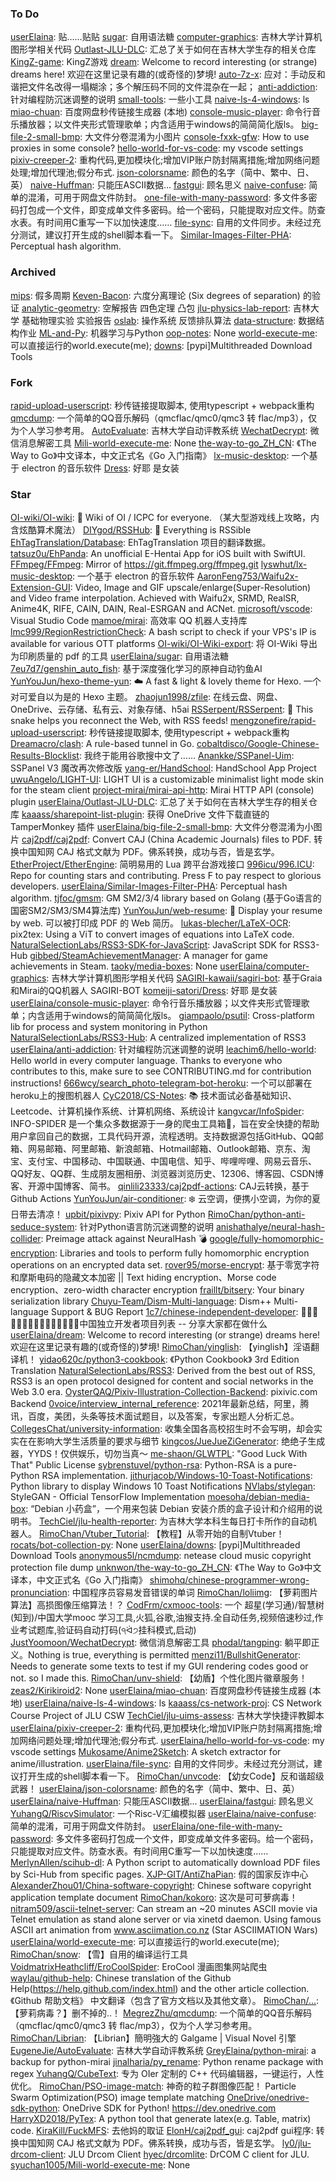 ### To Do

[userElaina](https://github.com/userElaina/userElaina): 贴……贴贴
[sugar](https://github.com/userElaina/sugar): 自用语法糖
[computer-graphics](https://github.com/userElaina/computer-graphics): 吉林大学计算机图形学相关代码
[Outlast-JLU-DLC](https://github.com/userElaina/Outlast-JLU-DLC): 汇总了关于如何在吉林大学生存的相关仓库
[KingZ-game](https://github.com/userElaina/KingZ-game): KingZ游戏 
[dream](https://github.com/userElaina/dream): Welcome to record interesting (or strange) dreams here! 欢迎在这里记录有趣的(或奇怪的)梦境!
[auto-7z-x](https://github.com/userElaina/auto-7z-x): 应对：手动反和谐把文件名改得一塌糊涂；多个解压码不同的文件混杂在一起；
[anti-addiction](https://github.com/userElaina/anti-addiction): 针对编程防沉迷调整的说明
[small-tools](https://github.com/userElaina/small-tools): 一些小工具
[naive-ls-4-windows](https://github.com/userElaina/naive-ls-4-windows): ls
[miao-chuan](https://github.com/userElaina/miao-chuan): 百度网盘秒传链接生成器 (本地)
[console-music-player](https://github.com/userElaina/console-music-player): 命令行音乐播放器；以文件夹形式管理歌单；内含适用于windows的简简简化版ls。
[big-file-2-small-bmp](https://github.com/userElaina/big-file-2-small-bmp): 大文件分卷混淆为小图片
[console-fxxk-gfw](https://github.com/userElaina/console-fxxk-gfw): How to use proxies in some console?
[hello-world-for-vs-code](https://github.com/userElaina/hello-world-for-vs-code): my vscode settings
[pixiv-creeper-2](https://github.com/userElaina/pixiv-creeper-2): 重构代码,更加模块化;增加VIP账户防封隔离措施;增加网络问题处理;增加代理池;假分布式.
[json-colorsname](https://github.com/userElaina/json-colorsname): 颜色的名字（简中、繁中、日、英）
[naive-Huffman](https://github.com/userElaina/naive-Huffman): 只能压ASCII数据...
[fastgui](https://github.com/userElaina/fastgui): 顾名思义
[naive-confuse](https://github.com/userElaina/naive-confuse): 简单的混淆，可用于网盘文件防封。
[one-file-with-many-password](https://github.com/userElaina/one-file-with-many-password): 多文件多密码打包成一个文件，即变成单文件多密码。给一个密码，只能提取对应文件。防查水表。有时间用C重写一下以加快速度…… 
[file-sync](https://github.com/userElaina/file-sync): 自用的文件同步。未经过充分测试，建议打开生成的shell脚本看一下。
[Similar-Images-Filter-PHA](https://github.com/userElaina/Similar-Images-Filter-PHA): Perceptual hash algorithm.

### Archived

[mips](https://github.com/userElaina/mips): 假多周期
[Keven-Bacon](https://github.com/userElaina/Keven-Bacon): 六度分离理论 (Six degrees of separation) 的验证
[analytic-geometry](https://github.com/userElaina/analytic-geometry): 空解报告 四色定理 凸包
[jlu-physics-lab-report](https://github.com/userElaina/jlu-physics-lab-report): 吉林大学 基础物理实验 实验报告
[oslab](https://github.com/userElaina/oslab): 操作系统 反馈排队算法
[data-structure](https://github.com/userElaina/data-structure):  数据结构作业
[ML-and-Py](https://github.com/userElaina/ML-and-Py): 机器学习与Python
[oop-notes](https://github.com/userElaina/oop-notes): None
[world-execute-me](https://github.com/userElaina/world-execute-me): 可以直接运行的world.execute(me);
[downs](https://github.com/userElaina/downs): [pypi]Multithreaded Download Tools

### Fork

[rapid-upload-userscript](https://github.com/userElaina/rapid-upload-userscript): 秒传链接提取脚本, 使用typescript + webpack重构
[qmcdump](https://github.com/userElaina/qmcdump): 一个简单的QQ音乐解码（qmcflac/qmc0/qmc3 转 flac/mp3），仅为个人学习参考用。
[AutoEvaluate](https://github.com/userElaina/AutoEvaluate): 吉林大学自动评教系统
[WechatDecrypt](https://github.com/userElaina/WechatDecrypt): 微信消息解密工具
[Mili-world-execute-me](https://github.com/userElaina/Mili-world-execute-me): None
[the-way-to-go_ZH_CN](https://github.com/userElaina/the-way-to-go_ZH_CN): 《The Way to Go》中文译本，中文正式名《Go 入门指南》
[lx-music-desktop](https://github.com/userElaina/lx-music-desktop): 一个基于 electron 的音乐软件
[Dress](https://github.com/userElaina/Dress): 好耶  是女装

### Star

[OI-wiki/OI-wiki](https://github.com/OI-wiki/OI-wiki): :star2: Wiki of OI / ICPC for everyone. （某大型游戏线上攻略，内含炫酷算术魔法）
[DIYgod/RSSHub](https://github.com/DIYgod/RSSHub): 🍰 Everything is RSSible
[EhTagTranslation/Database](https://github.com/EhTagTranslation/Database): EhTagTranslation 项目的翻译数据。
[tatsuz0u/EhPanda](https://github.com/tatsuz0u/EhPanda): An unofficial E-Hentai App for iOS built with SwiftUI.
[FFmpeg/FFmpeg](https://github.com/FFmpeg/FFmpeg): Mirror of https://git.ffmpeg.org/ffmpeg.git
[lyswhut/lx-music-desktop](https://github.com/lyswhut/lx-music-desktop): 一个基于 electron 的音乐软件
[AaronFeng753/Waifu2x-Extension-GUI](https://github.com/AaronFeng753/Waifu2x-Extension-GUI): Video, Image and GIF upscale/enlarge(Super-Resolution) and Video frame interpolation. Achieved with Waifu2x, SRMD, RealSR, Anime4K, RIFE, CAIN, DAIN, Real-ESRGAN and ACNet.
[microsoft/vscode](https://github.com/microsoft/vscode): Visual Studio Code
[mamoe/mirai](https://github.com/mamoe/mirai): 高效率 QQ 机器人支持库
[lmc999/RegionRestrictionCheck](https://github.com/lmc999/RegionRestrictionCheck): A bash script to check if your VPS's IP is available for various OTT platforms
[OI-wiki/OI-Wiki-export](https://github.com/OI-wiki/OI-Wiki-export): 将 OI-Wiki 导出为印刷质量的 pdf 的工具
[userElaina/sugar](https://github.com/userElaina/sugar): 自用语法糖
[7eu7d7/genshin_auto_fish](https://github.com/7eu7d7/genshin_auto_fish): 基于深度强化学习的原神自动钓鱼AI
[YunYouJun/hexo-theme-yun](https://github.com/YunYouJun/hexo-theme-yun): ☁️ A fast & light & lovely theme for Hexo. 一个对可爱自以为是的 Hexo 主题。
[zhaojun1998/zfile](https://github.com/zhaojun1998/zfile): 在线云盘、网盘、OneDrive、云存储、私有云、对象存储、h5ai
[RSSerpent/RSSerpent](https://github.com/RSSerpent/RSSerpent): 🐍 This snake helps you reconnect the Web, with RSS feeds!
[mengzonefire/rapid-upload-userscript](https://github.com/mengzonefire/rapid-upload-userscript): 秒传链接提取脚本, 使用typescript + webpack重构
[Dreamacro/clash](https://github.com/Dreamacro/clash): A rule-based tunnel in Go.
[cobaltdisco/Google-Chinese-Results-Blocklist](https://github.com/cobaltdisco/Google-Chinese-Results-Blocklist): 我终于能用谷歌搜中文了……
[Anankke/SSPanel-Uim](https://github.com/Anankke/SSPanel-Uim): SSPanel V3 魔改再次修改版
[yang-er/HandSchool](https://github.com/yang-er/HandSchool): HandSchool App Project
[uwuAngelo/LIGHT-UI](https://github.com/uwuAngelo/LIGHT-UI): LIGHT UI is a customizable minimalist light mode skin for the steam client
[project-mirai/mirai-api-http](https://github.com/project-mirai/mirai-api-http): Mirai HTTP API (console) plugin
[userElaina/Outlast-JLU-DLC](https://github.com/userElaina/Outlast-JLU-DLC): 汇总了关于如何在吉林大学生存的相关仓库
[kaaass/sharepoint-list-plugin](https://github.com/kaaass/sharepoint-list-plugin): 获得 OneDrive 文件下载直链的 TamperMonkey 插件
[userElaina/big-file-2-small-bmp](https://github.com/userElaina/big-file-2-small-bmp): 大文件分卷混淆为小图片
[caj2pdf/caj2pdf](https://github.com/caj2pdf/caj2pdf): Convert CAJ (China Academic Journals) files to PDF. 转换中国知网 CAJ 格式文献为 PDF。佛系转换，成功与否，皆是玄学。
[EtherProject/EtherEngine](https://github.com/EtherProject/EtherEngine): 简明易用的 Lua 跨平台游戏接口
[996icu/996.ICU](https://github.com/996icu/996.ICU): Repo for counting stars and contributing. Press F to pay respect to glorious developers.
[userElaina/Similar-Images-Filter-PHA](https://github.com/userElaina/Similar-Images-Filter-PHA): Perceptual hash algorithm.
[tjfoc/gmsm](https://github.com/tjfoc/gmsm): GM SM2/3/4 library based on Golang (基于Go语言的国密SM2/SM3/SM4算法库)
[YunYouJun/web-resume](https://github.com/YunYouJun/web-resume): 📄 Display your resume by web. 可以被打印成 PDF 的 Web 简历。
[lukas-blecher/LaTeX-OCR](https://github.com/lukas-blecher/LaTeX-OCR): pix2tex: Using a ViT to convert images of equations into LaTeX code.
[NaturalSelectionLabs/RSS3-SDK-for-JavaScript](https://github.com/NaturalSelectionLabs/RSS3-SDK-for-JavaScript): JavaScript SDK for RSS3-Hub
[gibbed/SteamAchievementManager](https://github.com/gibbed/SteamAchievementManager): A manager for game achievements in Steam.
[taoky/media-boxes](https://github.com/taoky/media-boxes): None
[userElaina/computer-graphics](https://github.com/userElaina/computer-graphics): 吉林大学计算机图形学相关代码
[SAGIRI-kawaii/sagiri-bot](https://github.com/SAGIRI-kawaii/sagiri-bot): 基于Graia和Mirai的QQ机器人 SAGIRI-BOT
[komeiji-satori/Dress](https://github.com/komeiji-satori/Dress): 好耶  是女装
[userElaina/console-music-player](https://github.com/userElaina/console-music-player): 命令行音乐播放器；以文件夹形式管理歌单；内含适用于windows的简简简化版ls。
[giampaolo/psutil](https://github.com/giampaolo/psutil): Cross-platform lib for process and system monitoring in Python
[NaturalSelectionLabs/RSS3-Hub](https://github.com/NaturalSelectionLabs/RSS3-Hub): A centralized implementation of RSS3
[userElaina/anti-addiction](https://github.com/userElaina/anti-addiction): 针对编程防沉迷调整的说明
[leachim6/hello-world](https://github.com/leachim6/hello-world): Hello world in every computer language.  Thanks to everyone who contributes to this, make sure to see CONTRIBUTING.md for contribution instructions!
[666wcy/search_photo-telegram-bot-heroku](https://github.com/666wcy/search_photo-telegram-bot-heroku): 一个可以部署在heroku上的搜图机器人
[CyC2018/CS-Notes](https://github.com/CyC2018/CS-Notes): :books: 技术面试必备基础知识、Leetcode、计算机操作系统、计算机网络、系统设计
[kangvcar/InfoSpider](https://github.com/kangvcar/InfoSpider): INFO-SPIDER 是一个集众多数据源于一身的爬虫工具箱🧰，旨在安全快捷的帮助用户拿回自己的数据，工具代码开源，流程透明。支持数据源包括GitHub、QQ邮箱、网易邮箱、阿里邮箱、新浪邮箱、Hotmail邮箱、Outlook邮箱、京东、淘宝、支付宝、中国移动、中国联通、中国电信、知乎、哔哩哔哩、网易云音乐、QQ好友、QQ群、生成朋友圈相册、浏览器浏览历史、12306、博客园、CSDN博客、开源中国博客、简书。
[qinlili23333/caj2pdf-actions](https://github.com/qinlili23333/caj2pdf-actions): CAJ云转换，基于Github Actions
[YunYouJun/air-conditioner](https://github.com/YunYouJun/air-conditioner): ❄️ 云空调，便携小空调，为你的夏日带去清凉！
[upbit/pixivpy](https://github.com/upbit/pixivpy): Pixiv API for Python
[RimoChan/python-anti-seduce-system](https://github.com/RimoChan/python-anti-seduce-system): 针对Python语言防沉迷调整的说明
[anishathalye/neural-hash-collider](https://github.com/anishathalye/neural-hash-collider): Preimage attack against NeuralHash 💣
[google/fully-homomorphic-encryption](https://github.com/google/fully-homomorphic-encryption): Libraries and tools to perform fully homomorphic encryption operations on an encrypted data set.
[rover95/morse-encrypt](https://github.com/rover95/morse-encrypt): 基于零宽字符和摩斯电码的隐藏文本加密 || Text hiding encryption、Morse code encryption、zero-width character encryption
[fraillt/bitsery](https://github.com/fraillt/bitsery): Your binary serialization library
[Chuyu-Team/Dism-Multi-language](https://github.com/Chuyu-Team/Dism-Multi-language): Dism++ Multi-language Support & BUG Report
[1c7/chinese-independent-developer](https://github.com/1c7/chinese-independent-developer): 👩🏿‍💻👨🏾‍💻👩🏼‍💻👨🏽‍💻👩🏻‍💻中国独立开发者项目列表 -- 分享大家都在做什么
[userElaina/dream](https://github.com/userElaina/dream): Welcome to record interesting (or strange) dreams here! 欢迎在这里记录有趣的(或奇怪的)梦境!
[RimoChan/yinglish](https://github.com/RimoChan/yinglish): 【yinglish】淫语翻译机！
[yidao620c/python3-cookbook](https://github.com/yidao620c/python3-cookbook): 《Python Cookbook》 3rd Edition Translation
[NaturalSelectionLabs/RSS3](https://github.com/NaturalSelectionLabs/RSS3): Derived from the best out of RSS, RSS3 is an open protocol designed for content and social networks in the Web 3.0 era.
[OysterQAQ/Pixiv-Illustration-Collection-Backend](https://github.com/OysterQAQ/Pixiv-Illustration-Collection-Backend): pixivic.com Backend
[0voice/interview_internal_reference](https://github.com/0voice/interview_internal_reference): 2021年最新总结，阿里，腾讯，百度，美团，头条等技术面试题目，以及答案，专家出题人分析汇总。
[CollegesChat/university-information](https://github.com/CollegesChat/university-information): 收集全国各高校招生时不会写明，却会实实在在影响大学生活质量的要求与细节
[kingcos/JueJueZiGenerator](https://github.com/kingcos/JueJueZiGenerator): 绝绝子生成器，YYDS！仅供娱乐，切勿当真～
[me-shaon/GLWTPL](https://github.com/me-shaon/GLWTPL): "Good Luck With That" Public License
[sybrenstuvel/python-rsa](https://github.com/sybrenstuvel/python-rsa): Python-RSA is a pure-Python RSA implementation.
[jithurjacob/Windows-10-Toast-Notifications](https://github.com/jithurjacob/Windows-10-Toast-Notifications): Python library to display Windows 10 Toast Notifications
[NVlabs/stylegan](https://github.com/NVlabs/stylegan): StyleGAN - Official TensorFlow Implementation
[moesoha/debian-media-box](https://github.com/moesoha/debian-media-box): “Debian 小药盒”，一个用来包装 Debian 安装介质的盒子设计和介绍用的说明书。
[TechCiel/jlu-health-reporter](https://github.com/TechCiel/jlu-health-reporter): 为吉林大学本科生每日打卡所作的自动机器人。
[RimoChan/Vtuber_Tutorial](https://github.com/RimoChan/Vtuber_Tutorial): 【教程】从零开始的自制Vtuber！
[rocats/bot-collection-py](https://github.com/rocats/bot-collection-py): None
[userElaina/downs](https://github.com/userElaina/downs): [pypi]Multithreaded Download Tools
[anonymous5l/ncmdump](https://github.com/anonymous5l/ncmdump): netease cloud music copyright protection file dump
[unknwon/the-way-to-go_ZH_CN](https://github.com/unknwon/the-way-to-go_ZH_CN): 《The Way to Go》中文译本，中文正式名《Go 入门指南》
[shimohq/chinese-programmer-wrong-pronunciation](https://github.com/shimohq/chinese-programmer-wrong-pronunciation): 中国程序员容易发音错误的单词
[RimoChan/loliimg](https://github.com/RimoChan/loliimg): 【萝莉图片算法】高损图像压缩算法！？
[CodFrm/cxmooc-tools](https://github.com/CodFrm/cxmooc-tools): 一个 超星(学习通)/智慧树(知到)/中国大学mooc 学习工具,火狐,谷歌,油猴支持.全自动任务,视频倍速秒过,作业考试题库,验证码自动打码(੧ᐛ੭挂科模式,启动)
[JustYoomoon/WechatDecrypt](https://github.com/JustYoomoon/WechatDecrypt): 微信消息解密工具
[phodal/tangping](https://github.com/phodal/tangping): 躺平即正义。Nothing is true, everything is permitted
[menzi11/BullshitGenerator](https://github.com/menzi11/BullshitGenerator):  Needs to generate some texts to test if my GUI rendering codes good or not. so I made this.
[RimoChan/unv-shield](https://github.com/RimoChan/unv-shield): 【幼盾】个性化图片徽章服务！
[zeas2/Kirikiroid2](https://github.com/zeas2/Kirikiroid2): None
[userElaina/miao-chuan](https://github.com/userElaina/miao-chuan): 百度网盘秒传链接生成器 (本地)
[userElaina/naive-ls-4-windows](https://github.com/userElaina/naive-ls-4-windows): ls
[kaaass/cs-network-proj](https://github.com/kaaass/cs-network-proj): CS Network Course Project of JLU CSW
[TechCiel/jlu-uims-assess](https://github.com/TechCiel/jlu-uims-assess): 吉林大学快捷评教脚本
[userElaina/pixiv-creeper-2](https://github.com/userElaina/pixiv-creeper-2): 重构代码,更加模块化;增加VIP账户防封隔离措施;增加网络问题处理;增加代理池;假分布式.
[userElaina/hello-world-for-vs-code](https://github.com/userElaina/hello-world-for-vs-code): my vscode settings
[Mukosame/Anime2Sketch](https://github.com/Mukosame/Anime2Sketch): A sketch extractor for anime/illustration.
[userElaina/file-sync](https://github.com/userElaina/file-sync): 自用的文件同步。未经过充分测试，建议打开生成的shell脚本看一下。
[RimoChan/unvcode](https://github.com/RimoChan/unvcode): 【幼女Code】反和谐超级武器！
[userElaina/json-colorsname](https://github.com/userElaina/json-colorsname): 颜色的名字（简中、繁中、日、英）
[userElaina/naive-Huffman](https://github.com/userElaina/naive-Huffman): 只能压ASCII数据...
[userElaina/fastgui](https://github.com/userElaina/fastgui): 顾名思义
[YuhangQ/RiscvSimulator](https://github.com/YuhangQ/RiscvSimulator): 一个Risc-V汇编模拟器
[userElaina/naive-confuse](https://github.com/userElaina/naive-confuse): 简单的混淆，可用于网盘文件防封。
[userElaina/one-file-with-many-password](https://github.com/userElaina/one-file-with-many-password): 多文件多密码打包成一个文件，即变成单文件多密码。给一个密码，只能提取对应文件。防查水表。有时间用C重写一下以加快速度…… 
[MerlynAllen/scihub-dl](https://github.com/MerlynAllen/scihub-dl): A Python script to automatically download PDF files by Sci-Hub from specific pages.
[XJP-GIT/AntiZhaPian](https://github.com/XJP-GIT/AntiZhaPian): 假的国家反诈中心
[AlexanderZhou01/China-software-copyright](https://github.com/AlexanderZhou01/China-software-copyright): Chinese software copyright application template document
[RimoChan/kokoro](https://github.com/RimoChan/kokoro): 这次是可可萝病毒！
[nitram509/ascii-telnet-server](https://github.com/nitram509/ascii-telnet-server): Can stream an ~20 minutes ASCII movie via Telnet emulation as stand alone server or via xinetd daemon. Using famous ASCII art animation from www.asciimation.co.nz (Star ASCIIMATION Wars)
[userElaina/world-execute-me](https://github.com/userElaina/world-execute-me): 可以直接运行的world.execute(me);
[RimoChan/snow](https://github.com/RimoChan/snow): 【雪】自用的编译运行工具
[VoidmatrixHeathcliff/EroCoolSpider](https://github.com/VoidmatrixHeathcliff/EroCoolSpider): EroCool 漫画图集网站爬虫
[waylau/github-help](https://github.com/waylau/github-help): Chinese translation of the Github Help(https://help.github.com/index.html) and the other article collection.  《Github 帮助文档》 中文翻译（包含了官方文档以及其他文章）。
[RimoChan/...](https://github.com/RimoChan/...): 【萝莉病毒？】删不掉的..！
[MegrezZhu/qmcdump](https://github.com/MegrezZhu/qmcdump): 一个简单的QQ音乐解码（qmcflac/qmc0/qmc3 转 flac/mp3），仅为个人学习参考用。
[RimoChan/Librian](https://github.com/RimoChan/Librian): 【Librian】簡明強大的 Galgame | Visual Novel 引擎
[EugeneJie/AutoEvaluate](https://github.com/EugeneJie/AutoEvaluate): 吉林大学自动评教系统
[GreyElaina/python-mirai](https://github.com/GreyElaina/python-mirai): a backup for python-mirai
[jinalharia/py_rename](https://github.com/jinalharia/py_rename): Python rename package with regex
[YuhangQ/CubeText](https://github.com/YuhangQ/CubeText): 专为 OIer 定制的 C++ 代码编辑器，一键运行，人性优化。
[RimoChan/PSO-image-match](https://github.com/RimoChan/PSO-image-match): 神奇的粒子群图像匹配！ Particle Swarm Optimization(PSO) image template matching
[OneDrive/onedrive-sdk-python](https://github.com/OneDrive/onedrive-sdk-python): OneDrive SDK for Python! https://dev.onedrive.com 
[HarryXD2018/PyTex](https://github.com/HarryXD2018/PyTex): A python tool that generate latex(e.g. Table, matrix) code. 
[KiraKill/FuckMFS](https://github.com/KiraKill/FuckMFS): 去他妈的取证
[ElonH/caj2pdf_gui](https://github.com/ElonH/caj2pdf_gui): caj2pdf gui程序: 转换中国知网 CAJ 格式文献为 PDF。佛系转换，成功与否，皆是玄学。
[ly0/jlu-drcom-client](https://github.com/ly0/jlu-drcom-client): JLU Drcom Client
[hyec/drcomlite](https://github.com/hyec/drcomlite): DrCOM C client for JLU.
[syuchan1005/Mili-world-execute-me](https://github.com/syuchan1005/Mili-world-execute-me): None
